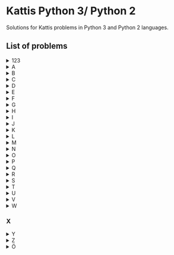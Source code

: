 # Kattis Python 3/ Python 2 
Solutions for Kattis problems in Python 3 and Python 2 languages.

## List of problems
<details>
    <summary>123</summary>

####  [**99 Problems**](https://open.kattis.com/problems/99problemsh)
* [Solution in PY3](https://github.com/Hasan-Kalzi/Kattis-Python3/blob/main/src/Py3/99_Problems.py)
* [Solution in PY2](https://github.com/Hasan-Kalzi/Kattis-Python3/blob/main/src/Py2/99_Problems.py)

</details>

<details>
    <summary>A</summary>

####  [**Aaah!**](https://open.kattis.com/problems/aaah)
* [Solution in PY3](https://github.com/Hasan-Kalzi/Kattis-Python3/blob/main/src/Py3/Aaah.py)
* [Solution in PY2](https://github.com/Hasan-Kalzi/Kattis-Python3/blob/main/src/Py2/Aaah.py)
#### [**ACM Contest Scoring**](https://open.kattis.com/problems/acm)
* [Solution in PY3](https://github.com/Hasan-Kalzi/Kattis-Python3/blob/main/src/Py3/ACM_Contest_Scoring.py)
* [Solution in PY2](https://github.com/Hasan-Kalzi/Kattis-Python3/blob/main/src/Py2/ACM_Contest_Scoring.py)
#### [**Add Two Numbers**](https://open.kattis.com/problems/addtwonumbers) 
* [Solution in PY3](https://github.com/Hasan-Kalzi/Kattis-Python3/blob/main/src/Py3/Add_Two_Numbers.py) 
* [Solution in PY2](https://github.com/Hasan-Kalzi/Kattis-Python3/blob/main/src/Py2/Add_Two_Numbers.py)
#### [**Alphabet Spam**](https://open.kattis.com/problems/alphabetspam)
* [Solution in PY3](https://github.com/Hasan-Kalzi/Kattis-Python3/blob/main/src/Py3/Alphabet_Spam.py)
* [Solution in PY2](https://github.com/Hasan-Kalzi/Kattis-Python3/blob/main/src/Py2/Alphabet_Spam.py)
#### [**A New Alphabet**](https://open.kattis.com/problems/anewalphabet)
* [Solution in PY3](https://github.com/Hasan-Kalzi/Kattis-Python3/blob/main/src/Py3/A_New_Alphabet.py)
* [Solution in PY2](https://github.com/Hasan-Kalzi/Kattis-Python3/blob/main/src/Py2/A_New_Alphabet.py)
#### [**Apaxiaaaaaaaaaaaans!**](https://open.kattis.com/problems/apaxiaaans)
* [Solution in PY3](https://github.com/Hasan-Kalzi/Kattis-Python3/blob/main/src/Py3/Apaxiaaaaaaaaaaaans.py)
* [Solution in PY2](https://github.com/Hasan-Kalzi/Kattis-Python3/blob/main/src/Py2/Apaxiaaaaaaaaaaaans.py)
#### [**A Rational Sequence 2**](https://open.kattis.com/problems/rationalsequence2)
* [Solution in PY3](https://github.com/Hasan-Kalzi/Kattis-Python3/blob/main/src/Py3/A_Rational_Sequence_2.py)
* [Solution in PY2](https://github.com/Hasan-Kalzi/Kattis-Python3/blob/main/src/Py2/A_Rational_Sequence_2.py)
#### [**A Real Challenge**](https://open.kattis.com/problems/areal)
* [Solution in PY3](https://github.com/Hasan-Kalzi/Kattis-Python3/blob/main/src/Py3/A_Real_Challenge.py)
* [Solution in PY2](https://github.com/Hasan-Kalzi/Kattis-Python3/blob/main/src/Py2/A_Real_Challenge.py)
#### [**Arm Coordination**](https://open.kattis.com/problems/armcoordination)
* [Solution in PY3](https://github.com/Hasan-Kalzi/Kattis-Python3/blob/main/src/Py3/Arm_Coordination.py)
* [Solution in PY2](https://github.com/Hasan-Kalzi/Kattis-Python3/blob/main/src/Py2/Arm_Coordination.py)
#### [**Arrangement**](https://open.kattis.com/problems/upprodun)
* [Solution in PY3](https://github.com/Hasan-Kalzi/Kattis-Python3/blob/main/src/Py3/Arrangement.py)
* [Solution in PY2](https://github.com/Hasan-Kalzi/Kattis-Python3/blob/main/src/Py2/Arrangement.py)
#### [**ASCII Addition**](https://open.kattis.com/problems/asciiaddition)
* [Solution in PY3](https://github.com/Hasan-Kalzi/Kattis-Python3/blob/main/src/Py3/ASCII_Addition.py) 
* [Solution in PY2](https://github.com/Hasan-Kalzi/Kattis-Python3/blob/main/src/Py2/ASCII_Addition.py)
#### [**Astrological Sign**](https://open.kattis.com/problems/astrologicalsign)
* [Solution in PY3](https://github.com/Hasan-Kalzi/Kattis-Python3/blob/main/src/Py3/Astrological_Sign.py) 
* [Solution in PY2](https://github.com/Hasan-Kalzi/Kattis-Python3/blob/main/src/Py2/Astrological_Sign.py)
#### [**Autori**](https://open.kattis.com/problems/autori)
* [Solution in PY3](https://github.com/Hasan-Kalzi/Kattis-Python3/blob/main/src/Py3/Autori.py)
* [Solution in PY2](https://github.com/Hasan-Kalzi/Kattis-Python3/blob/main/src/Py2/Autori.py)
#### [**Average Character**](https://open.kattis.com/problems/averagecharacter)
* [Solution in PY3](https://github.com/Hasan-Kalzi/Kattis-Python3/blob/main/src/Py3/Average_Character.py)
* [Solution in PY2](https://github.com/Hasan-Kalzi/Kattis-Python3/blob/main/src/Py2/Average_Character.py)
#### [**Avion**](https://open.kattis.com/problems/avion)
* [Solution in PY3](https://github.com/Hasan-Kalzi/Kattis-Python3/blob/main/src/Py3/Avion.py)
* [Solution in PY2](https://github.com/Hasan-Kalzi/Kattis-Python3/blob/main/src/Py2/Avion.py)

</details>

<details>
    <summary>B</summary>

#### [**Batter Up**](https://open.kattis.com/problems/batterup)
* [Solution in PY3](https://github.com/Hasan-Kalzi/Kattis-Python3/blob/main/src/Py3/Batter_Up.py)
* [Solution in PY2](https://github.com/Hasan-Kalzi/Kattis-Python3/blob/main/src/Py2/Batter_Up.py)
#### [**Beavergnaw**](https://open.kattis.com/problems/beavergnaw)
* [Solution in PY3](https://github.com/Hasan-Kalzi/Kattis-Python3/blob/main/src/Py3/Beavergnaw.py)
* [Solution in PY2](https://github.com/Hasan-Kalzi/Kattis-Python3/blob/main/src/Py2/Beavergnaw.py)
#### [**Bela**](https://open.kattis.com/problems/bela)
* [Solution in PY3](https://github.com/Hasan-Kalzi/Kattis-Python3/blob/main/src/Py3/Bela.py)
* [Solution in PY2](https://github.com/Hasan-Kalzi/Kattis-Python3/blob/main/src/Py2/Bela.py)
#### [**Betting**](https://open.kattis.com/problems/betting)
* [Solution in PY3](https://github.com/Hasan-Kalzi/Kattis-Python3/blob/main/src/Py3/Betting.py)
* [Solution in PY2](https://github.com/Hasan-Kalzi/Kattis-Python3/blob/main/src/Py2/Betting.py)
#### [**Bijele**](https://open.kattis.com/problems/bijele)
* [Solution in PY3](https://github.com/Hasan-Kalzi/Kattis-Python3/blob/main/src/Py3/Bijele.py)
* [Solution in PY2](https://github.com/Hasan-Kalzi/Kattis-Python3/blob/main/src/Py2/Bijele.py)
#### [**Birthday Memorization**](https://open.kattis.com/problems/fodelsedagsmemorisering/en)
* [Solution in PY3](https://github.com/Hasan-Kalzi/Kattis-Python3/blob/main/src/Py3/Birthday_Memorization.py)
* [Solution in PY2](https://github.com/Hasan-Kalzi/Kattis-Python3/blob/main/src/Py2/Birthday_Memorization.py)
#### [**Bluetooth**](https://open.kattis.com/problems/bluetooth/en)
* [Solution in PY3](https://github.com/Hasan-Kalzi/Kattis-Python3/blob/main/src/Py3/Bluetooth.py)
* [Solution in PY2](https://github.com/Hasan-Kalzi/Kattis-Python3/blob/main/src/Py2/Bluetooth.py)
#### [**Boat Parts**](https://open.kattis.com/problems/boatparts)
* [Solution in PY3](https://github.com/Hasan-Kalzi/Kattis-Python3/blob/main/src/Py3/Boat_Parts.py)
* [Solution in PY2](https://github.com/Hasan-Kalzi/Kattis-Python3/blob/main/src/Py2/Boat_Parts.py)
#### [**Breaking Branches**](https://open.kattis.com/problems/breakingbranches)
* [Solution in PY3](https://github.com/Hasan-Kalzi/Kattis-Python3/blob/main/src/Py3/Breaking_Branches.py)
* [Solution in PY2](https://github.com/Hasan-Kalzi/Kattis-Python3/blob/main/src/Py2/Breaking_Branches.py)
#### [**Broken Calculator**](https://open.kattis.com/problems/brokencalculator)
* [Solution in PY3](https://github.com/Hasan-Kalzi/Kattis-Python3/blob/main/src/Py3/Broken_Calculator.py)
* [Solution in PY2](https://github.com/Hasan-Kalzi/Kattis-Python3/blob/main/src/Py2/Broken_Calculator.py)
#### [**Building Pyramids**](https://open.kattis.com/problems/pyramids)
* [Solution in PY3](https://github.com/Hasan-Kalzi/Kattis-Python3/blob/main/src/Py3/Building_Pyramids.py)
* [Solution in PY2](https://github.com/Hasan-Kalzi/Kattis-Python2/blob/main/src/Py2/Building_Pyramids.py)
#### [**Buka**](https://open.kattis.com/problems/buka)
* [Solution in PY3](https://github.com/Hasan-Kalzi/Kattis-Python3/blob/main/src/Py3/Buka.py)
* [Solution in PY2](https://github.com/Hasan-Kalzi/Kattis-Python3/blob/main/src/Py2/Buka.py)
#### [**Bus**](https://open.kattis.com/problems/bus)
* [Solution in PY3](https://github.com/Hasan-Kalzi/Kattis-Python3/blob/main/src/Py3/Bus.py)
* [Solution in PY2](https://github.com/Hasan-Kalzi/Kattis-Python3/blob/main/src/Py2/Bus.py)

</details>

<details>
    <summary>C</summary>

#### [**Calculating Dart Scores**](https://open.kattis.com/problems/calculatingdartscores)
* [Solution in PY3](https://github.com/Hasan-Kalzi/Kattis-Python3/blob/main/src/Py3/Calculating_Dart_Scores.py)
* [Solution in PY2](https://github.com/Hasan-Kalzi/Kattis-Python3/blob/main/src/Py2/Calculating_Dart_Scores.py)
#### [**Cetvrta**](https://open.kattis.com/problems/cetvrta)
* [Solution in PY3](https://github.com/Hasan-Kalzi/Kattis-Python3/blob/main/src/Py3/Cetvrta.py)
* [Solution in PY2](https://github.com/Hasan-Kalzi/Kattis-Python3/blob/main/src/Py2/Cetvrta.py)
#### [**Chanukah Challenge**](https://open.kattis.com/problems/chanukah)
* [Solution in PY3](https://github.com/Hasan-Kalzi/Kattis-Python3/blob/main/src/Py3/Chanukah_Challenge.py)
* [Solution in PY2](https://github.com/Hasan-Kalzi/Kattis-Python3/blob/main/src/Py2/Chanukah_Challenge.py)
#### [**Cinema Crowds 2**](https://open.kattis.com/problems/cinema2)
* [Solution in PY3](https://github.com/Hasan-Kalzi/Kattis-Python3/blob/main/src/Py3/Cinema_Crowds_2.py)
* [Solution in PY2](https://github.com/Hasan-Kalzi/Kattis-Python3/blob/main/src/Py2/Cinema_Crowds_2.py)
#### [**Closing the Loop**](https://open.kattis.com/problems/closingtheloop)
* [Solution in PY3](https://github.com/Hasan-Kalzi/Kattis-Python3/blob/main/src/Py3/Closing_the_Loop.py)
* [Solution in PY2](https://github.com/Hasan-Kalzi/Kattis-Python3/blob/main/src/Py2/Closing_the_Loop.py)
#### [**Code to Save Lives**](https://open.kattis.com/problems/codetosavelives)
* [Solution in PY3](https://github.com/Hasan-Kalzi/Kattis-Python3/blob/main/src/Py3/Code_to_Save_Lives.py)
* [Solution in PY2](https://github.com/Hasan-Kalzi/Kattis-Python3/blob/main/src/Py2/Code_to_Save_Lives.py)
#### [**Coffee Cup Combo**](https://open.kattis.com/problems/coffeecupcombo)
* [Solution in PY3](https://github.com/Hasan-Kalzi/Kattis-Python3/blob/main/src/Py3/Coffee_Cup_Combo.py)
* [Solution in PY2](https://github.com/Hasan-Kalzi/Kattis-Python3/blob/main/src/Py2/Coffee_Cup_Combo.py)
#### [**Cold-puter Science**](https://open.kattis.com/problems/cold)
* [Solution in PY3](https://github.com/Hasan-Kalzi/Kattis-Python3/blob/main/src/Py3/Cold_puter_Science.py)
* [Solution in PY2](https://github.com/Hasan-Kalzi/Kattis-Python3/blob/main/src/Py2/Cold_puter_Science.py)
#### [**Coloring Socks**](https://open.kattis.com/problems/color)
* [Solution in PY3](https://github.com/Hasan-Kalzi/Kattis-Python3/blob/main/src/Py3/Coloring_Socks.py)
* [Solution in PY2](https://github.com/Hasan-Kalzi/Kattis-Python3/blob/main/src/Py2/Coloring_Socks.py)
#### [**Contest Struggles**](https://open.kattis.com/problems/conteststruggles)
* [Solution in PY3](https://github.com/Hasan-Kalzi/Kattis-Python3/blob/main/src/Py3/Contest_Struggles.py)
* [Solution in PY2](https://github.com/Hasan-Kalzi/Kattis-Python3/blob/main/src/Py2/Contest_Struggles.py)
#### [**Cooking Water**](https://open.kattis.com/problems/cookingwater)
* [Solution in PY3](https://github.com/Hasan-Kalzi/Kattis-Python3/blob/main/src/Py3/Cooking_Water.py)
* [Solution in PY2](https://github.com/Hasan-Kalzi/Kattis-Python3/blob/main/src/Py2/Cooking_Water.py)
#### [**Counting Clauses**](https://open.kattis.com/problems/countingclauses)
* [Solution in PY3](https://github.com/Hasan-Kalzi/Kattis-Python3/blob/main/src/Py3/Counting_Clauses.py)
* [Solution in PY2](https://github.com/Hasan-Kalzi/Kattis-Python3/blob/main/src/Py2/Counting_Clauses.py)
#### [**Count the Vowels**](https://open.kattis.com/problems/countthevowels)
* [Solution in PY3](https://github.com/Hasan-Kalzi/Kattis-Python3/blob/main/src/Py3/Count_the_Vowels.py)
* [Solution in PY2](https://github.com/Hasan-Kalzi/Kattis-Python3/blob/main/src/Py2/Count_the_Vowels.py)
#### [**Course Scheduling**](https://open.kattis.com/problems/coursescheduling)
* [Solution in PY3](https://github.com/Hasan-Kalzi/Kattis-Python3/blob/main/src/Py3/Course_Scheduling.py)
* [Solution in PY2](https://github.com/Hasan-Kalzi/Kattis-Python3/blob/main/src/Py2/Course_Scheduling.py)
#### [**CPR Number**](https://open.kattis.com/problems/cprnummer)
* [Solution in PY3](https://github.com/Hasan-Kalzi/Kattis-Python3/blob/main/src/Py3/CPR_Number.py)
* [Solution in PY2](https://github.com/Hasan-Kalzi/Kattis-Python3/blob/main/src/Py2/CPR_Number.py)
#### [**Cryptographer's Conundrum**](https://open.kattis.com/problems/conundrum)
* [Solution in PY3](https://github.com/Hasan-Kalzi/Kattis-Python3/blob/main/src/Py3/Cryptographers_Conundrum.py)
* [Solution in PY2](https://github.com/Hasan-Kalzi/Kattis-Python3/blob/main/src/Py2/Cryptographers_Conundrum.py)
#### [**Cudoviste**](https://open.kattis.com/problems/cudoviste)
* [Solution in PY3](https://github.com/Hasan-Kalzi/Kattis-Python3/blob/main/src/Py3/Cudoviste.py)
* [Solution in PY2](https://github.com/Hasan-Kalzi/Kattis-Python3/blob/main/src/Py2/Cudoviste.py)
#### [**Cut in Line**](https://open.kattis.com/problems/cutinline)
* [Solution in PY3](https://github.com/Hasan-Kalzi/Kattis-Python3/blob/main/src/Py3/Cut_in_Line.py)
* [Solution in PY2](https://github.com/Hasan-Kalzi/Kattis-Python3/blob/main/src/Py2/Cut_in_Line.py)

</details>

<details>
    <summary>D</summary>

#### [**Damaged Equation**](https://open.kattis.com/problems/damagedequation)
* [Solution in PY3](https://github.com/Hasan-Kalzi/Kattis-Python3/blob/main/src/Py3/Damaged_Equation.py)
* [Solution in PY2](https://github.com/Hasan-Kalzi/Kattis-Python3/blob/main/src/Py2/Damaged_Equation.py)
#### [**Datum**](https://open.kattis.com/problems/datum)
* [Solution in PY3](https://github.com/Hasan-Kalzi/Kattis-Python3/blob/main/src/Py3/Datum.py)
* [Solution in PY2](https://github.com/Hasan-Kalzi/Kattis-Python3/blob/main/src/Py2/Datum.py)
#### [**Detailed Differences**](https://open.kattis.com/problems/detaileddifferences)
* [Solution in PY3](https://github.com/Hasan-Kalzi/Kattis-Python3/blob/main/src/Py3/Detailed_Differences.py)
* [Solution in PY2](https://github.com/Hasan-Kalzi/Kattis-Python3/blob/main/src/Py2/Detailed_Differences.py)
#### [**Dice Cup**](https://open.kattis.com/problems/dicecup)
* [Solution in PY3](https://github.com/Hasan-Kalzi/Kattis-Python3/blob/main/src/Py3/Dice_Cup.py)
* [Solution in PY2](https://github.com/Hasan-Kalzi/Kattis-Python3/blob/main/src/Py2/Dice_Cup.py)
#### [**Dice Game**](https://open.kattis.com/problems/dicegame)
* [Solution in PY3](https://github.com/Hasan-Kalzi/Kattis-Python3/blob/main/src/Py3/Dice_Game.py)
* [Solution in PY2](https://github.com/Hasan-Kalzi/Kattis-Python3/blob/main/src/Py2/Dice_Game.py)
#### [**Different Distances**](https://open.kattis.com/problems/differentdistances)
* [Solution in PY3](https://github.com/Hasan-Kalzi/Kattis-Python3/blob/main/src/Py3/Different_Distances.py)
* [Solution in PY2](https://github.com/Hasan-Kalzi/Kattis-Python3/blob/main/src/Py2/Different_Distances.py)
#### [**Digit Product**](https://open.kattis.com/problems/sifferprodukt/en)
* [Solution in PY3](https://github.com/Hasan-Kalzi/Kattis-Python3/blob/main/src/Py3/Digit_Product.py)
* [Solution in PY2](https://github.com/Hasan-Kalzi/Kattis-Python3/blob/main/src/Py2/Digit_Product.py)
#### [**Digit Swap**](https://open.kattis.com/problems/digitswap)
* [Solution in PY3](https://github.com/Hasan-Kalzi/Kattis-Python3/blob/main/src/Py3/Digit_Swap.py)
* [Solution in PY2](https://github.com/Hasan-Kalzi/Kattis-Python3/blob/main/src/Py2/Digit_Swap.py)
#### [**Divvying Up**](https://open.kattis.com/problems/divvyingup)
* [Solution in PY3](https://github.com/Hasan-Kalzi/Kattis-Python3/blob/main/src/Py3/Divvying_Up.py)
* [Solution in PY2](https://github.com/Hasan-Kalzi/Kattis-Python3/blob/main/src/Py2/Divvying_Up.py)
#### [**Double Password**](https://open.kattis.com/problems/doublepassword)
* [Solution in PY3](https://github.com/Hasan-Kalzi/Kattis-Python3/blob/main/src/Py3/Double_Password.py)
* [Solution in PY2](https://github.com/Hasan-Kalzi/Kattis-Python3/blob/main/src/Py2/Double_Password.py)
#### [**DRM Messages**](https://open.kattis.com/problems/drmmessages)
* [Solution in PY3](https://github.com/Hasan-Kalzi/Kattis-Python3/blob/main/src/Py3/DRM_Messages.py)
* [Solution in PY2](https://github.com/Hasan-Kalzi/Kattis-Python3/blob/main/src/Py2/DRM_Messages.py)
#### [**Drunk Vigenère**](https://open.kattis.com/problems/drunkvigenere)
* [Solution in PY3](https://github.com/Hasan-Kalzi/Kattis-Python3/blob/main/src/Py3/Drunk_Vigenere.py)
* [Solution in PY2](https://github.com/Hasan-Kalzi/Kattis-Python3/blob/main/src/Py2/Drunk_Vigenere.py)

</details>

<details>
    <summary>E</summary>

#### [**Echo Echo Echo**](https://open.kattis.com/problems/echoechoecho)
* [Solution in PY3](https://github.com/Hasan-Kalzi/Kattis-Python3/blob/main/src/Py3/Echo_Echo_Echo.py)
* [Solution in PY2](https://github.com/Hasan-Kalzi/Kattis-Python3/blob/main/src/Py2/Echo_Echo_Echo.py)
#### [**Electrical Outlets**](https://open.kattis.com/problems/electricaloutlets)
* [Solution in PY3](https://github.com/Hasan-Kalzi/Kattis-Python3/blob/main/src/Py3/Electrical_Outlets.py)
* [Solution in PY2](https://github.com/Hasan-Kalzi/Kattis-Python3/blob/main/src/Py2/Electrical_Outlets.py)
#### [**Eligibility**](https://open.kattis.com/problems/eligibility)
* [Solution in PY3](https://github.com/Hasan-Kalzi/Kattis-Python3/blob/main/src/Py3/Eligibility.py)
* [Solution in PY2](https://github.com/Hasan-Kalzi/Kattis-Python3/blob/main/src/Py2/Eligibility.py)
#### [**Emag Eht Htiw Em Pleh**](https://open.kattis.com/problems/empleh)
* [Solution in PY3](https://github.com/Hasan-Kalzi/Kattis-Python3/blob/main/src/Py3/Emag_Eht_Htiw_Em_Pleh.py)
* [Solution in PY2](https://github.com/Hasan-Kalzi/Kattis-Python3/blob/main/src/Py2/Emag_Eht_Htiw_Em_Pleh.py)
#### [**Encoded Message**](https://open.kattis.com/problems/encodedmessage)
* [Solution in PY3](https://github.com/Hasan-Kalzi/Kattis-Python3/blob/main/src/Py3/Encoded_Message.py)
* [Solution in PY2](https://github.com/Hasan-Kalzi/Kattis-Python3/blob/main/src/Py2/Encoded_Message.py)
#### [**Espresso!**](https://open.kattis.com/problems/espresso)
* [Solution in PY3](https://github.com/Hasan-Kalzi/Kattis-Python3/blob/main/src/Py3/Espresso.py)
* [Solution in PY2](https://github.com/Hasan-Kalzi/Kattis-Python3/blob/main/src/Py2/Espresso.py)
#### [**Estimating the Area of a Circle**](https://open.kattis.com/problems/estimatingtheareaofacircle)
* [Solution in PY3](https://github.com/Hasan-Kalzi/Kattis-Python3/blob/main/src/Py3/Estimating_the_Area_of_a_Circle.py)
* [Solution in PY2](https://github.com/Hasan-Kalzi/Kattis-Python3/blob/main/src/Py2/Estimating.py)
#### [**Exoplanet Lighthouse**](https://open.kattis.com/problems/exoplanetlighthouse)
* [Solution in PY3](https://github.com/Hasan-Kalzi/Kattis-Python3/blob/main/src/Py3/Exoplanet_Lighthouse.py)
* [Solution in PY2](https://github.com/Hasan-Kalzi/Kattis-Python3/blob/main/src/Py2/Exoplanet_Lighthouse.py)
#### [**Expected Earnings**](https://open.kattis.com/problems/expectedearnings)
* [Solution in PY3](https://github.com/Hasan-Kalzi/Kattis-Python3/blob/main/src/Py3/Expected_Earnings.py)
* [Solution in PY2](https://github.com/Hasan-Kalzi/Kattis-Python3/blob/main/src/Py2/Expected_Earnings.py)
#### [**Eye of Sauron**](https://open.kattis.com/problems/eyeofsauron)
* [Solution in PY3](https://github.com/Hasan-Kalzi/Kattis-Python3/blob/main/src/Py3/Eye_of_Sauron.py)
* [Solution in PY2](https://github.com/Hasan-Kalzi/Kattis-Python3/blob/main/src/Py2/Eye_of_Sauron.py)

</details>

<details>
    <summary>F</summary>

#### [**Faktor**](https://open.kattis.com/problems/faktor)
* [Solution in PY3](https://github.com/Hasan-Kalzi/Kattis-Python3/blob/main/src/Py3/Faktor.py)
* [Solution in PY2](https://github.com/Hasan-Kalzi/Kattis-Python3/blob/main/src/Py2/Faktor.py)
#### [**Falling Apart**](https://open.kattis.com/problems/fallingapart)
* [Solution in PY3](https://github.com/Hasan-Kalzi/Kattis-Python3/blob/main/src/Py3/Falling_Apart.py)
* [Solution in PY2](https://github.com/Hasan-Kalzi/Kattis-Python3/blob/main/src/Py2/Falling_Apart.py)
#### [**Field Trip**](https://open.kattis.com/problems/fieldtrip)
* [Solution in PY3](https://github.com/Hasan-Kalzi/Kattis-Python3/blob/main/src/Py3/Field_Trip.py)
* [Solution in PY2](https://github.com/Hasan-Kalzi/Kattis-Python3/blob/main/src/Py2/Field_Trip.py)
#### [**Fifty Shades of Pink**](https://open.kattis.com/problems/fiftyshades)
* [Solution in PY3](https://github.com/Hasan-Kalzi/Kattis-Python3/blob/main/src/Py3/Fifty_Shades_of_Pink.py)
* [Solution in PY2](https://github.com/Hasan-Kalzi/Kattis-Python3/blob/main/src/Py2/Fifty_Shades_of_Pink.py)
#### [**Filip**](https://open.kattis.com/problems/filip)
* [Solution in PY3](https://github.com/Hasan-Kalzi/Kattis-Python3/blob/main/src/Py3/Filip.py)
* [Solution in PY2](https://github.com/Hasan-Kalzi/Kattis-Python3/blob/main/src/Py2/Filip.py)
#### [**Final Exam**](https://open.kattis.com/problems/finalexam2)
* [Solution in PY3](https://github.com/Hasan-Kalzi/Kattis-Python3/blob/main/src/Py3/Final_Exam.py)
* [Solution in PY2](https://github.com/Hasan-Kalzi/Kattis-Python3/blob/main/src/Py2/Final_Exam.py)
#### [**Finding An A**](https://open.kattis.com/problems/findingana)
* [Solution in PY3](https://github.com/Hasan-Kalzi/Kattis-Python3/blob/main/src/Py3/Finding_An_A.py)
* [Solution in PY2](https://github.com/Hasan-Kalzi/Kattis-Python3/blob/main/src/Py2/Finding_An_A.py)
#### [**FizzBuzz**](https://open.kattis.com/problems/fizzbuzz)
* [Solution in PY3](https://github.com/Hasan-Kalzi/Kattis-Python3/blob/main/src/Py3/FizzBuzz.py)
* [Solution in PY2](https://github.com/Hasan-Kalzi/Kattis-Python3/blob/main/src/Py2/FizzBuzz.py)
#### [**Flying Safely**](https://open.kattis.com/problems/flyingsafely)
* [Solution in PY3](https://github.com/Hasan-Kalzi/Kattis-Python3/blob/main/src/Py3/Flying_Safely.py)
* [Solution in PY2](https://github.com/Hasan-Kalzi/Kattis-Python3/blob/main/src/Py2/Flying_Safely.py)
#### [**Forced Choice**](https://open.kattis.com/problems/forcedchoice)
* [Solution in PY3](https://github.com/Hasan-Kalzi/Kattis-Python3/blob/main/src/Py3/Forced_Choice.py)
* [Solution in PY2](https://github.com/Hasan-Kalzi/Kattis-Python3/blob/main/src/Py2/Forced_Choice.py)
#### [**Free Food**](https://open.kattis.com/problems/freefood)
* [Solution in PY3](https://github.com/Hasan-Kalzi/Kattis-Python3/blob/main/src/Py3/Free_Food.py)
* [Solution in PY2](https://github.com/Hasan-Kalzi/Kattis-Python3/blob/main/src/Py2/Free_Food.py)
#### [**FYI**](https://open.kattis.com/problems/fyi)
* [Solution in PY3](https://github.com/Hasan-Kalzi/Kattis-Python3/blob/main/src/Py3/FYI.py)
* [Solution in PY2](https://github.com/Hasan-Kalzi/Kattis-Python3/blob/main/src/Py2/FYI.py)

</details>

<details>
    <summary>G</summary>

#### [**GCVWR**](https://open.kattis.com/problems/gcvwr)
* [Solution in PY3](https://github.com/Hasan-Kalzi/Kattis-Python3/blob/main/src/Py3/GCVWR.py)
* [Solution in PY2](https://github.com/Hasan-Kalzi/Kattis-Python3/blob/main/src/Py2/GCVWR.py)
#### [**Gene Block**](https://open.kattis.com/problems/geneblock)
* [Solution in PY3](https://github.com/Hasan-Kalzi/Kattis-Python3/blob/main/src/Py3/Gene_Block.py)
* [Solution in PY2](https://github.com/Hasan-Kalzi/Kattis-Python3/blob/main/src/Py2/Gene_Block.py)
#### [**Gerrymandering**](https://open.kattis.com/problems/gerrymandering)
* [Solution in PY3](https://github.com/Hasan-Kalzi/Kattis-Python3/blob/main/src/Py3/Gerrymandering.py)
* [Solution in PY2](https://github.com/Hasan-Kalzi/Kattis-Python3/blob/main/src/Py2/Gerrymandering.py)
#### [**Goat Rope**](https://open.kattis.com/problems/goatrope)
* [Solution in PY3](https://github.com/Hasan-Kalzi/Kattis-Python3/blob/main/src/Py3/Goat_Rope.py)
* [Solution in PY2](https://github.com/Hasan-Kalzi/Kattis-Python3/blob/main/src/Py2/Goat_Rope.py)
#### [**Grading**](https://open.kattis.com/problems/grading)
* [Solution in PY3](https://github.com/Hasan-Kalzi/Kattis-Python3/blob/main/src/Py3/Grading.py)
* [Solution in PY2](https://github.com/Hasan-Kalzi/Kattis-Python3/blob/main/src/Py2/Grading.py)
#### [**Graduation**](https://open.kattis.com/problems/skolavslutningen/en)
* [Solution in PY3](https://github.com/Hasan-Kalzi/Kattis-Python3/blob/main/src/Py3/Graduation.py)
* [Solution in PY2](https://github.com/Hasan-Kalzi/Kattis-Python3/blob/main/src/Py2/Graduation.py)
#### [**Grass Seed Inc.**](https://open.kattis.com/problems/grassseed)
* [Solution in PY3](https://github.com/Hasan-Kalzi/Kattis-Python3/blob/main/src/Py3/Grass_Seed_Inc.py)
* [Solution in PY2](https://github.com/Hasan-Kalzi/Kattis-Python3/blob/main/src/Py2/Grass_Seed_Inc.py)
#### [**Greedy Polygons**](https://open.kattis.com/problems/greedypolygons)
* [Solution in PY3](https://github.com/Hasan-Kalzi/Kattis-Python3/blob/main/src/Py3/Greedy_Polygons.py)
* [Solution in PY2](https://github.com/Hasan-Kalzi/Kattis-Python3/blob/main/src/Py2/Greedy_Polygons.py)
#### [**Greetings!**](https://open.kattis.com/problems/greetings2)
* [Solution in PY3](https://github.com/Hasan-Kalzi/Kattis-Python3/blob/main/src/Py3/Greetings.py)
* [Solution in PY2](https://github.com/Hasan-Kalzi/Kattis-Python3/blob/main/src/Py2/Greetings.py)

</details>

<details>
    <summary>H</summary>

#### [**Hailstone Sequences!**](https://open.kattis.com/problems/hailstone2)
* [Solution in PY3](https://github.com/Hasan-Kalzi/Kattis-Python3/blob/main/src/Py3/Hailstone_Sequences.py)
* [Solution in PY2](https://github.com/Hasan-Kalzi/Kattis-Python3/blob/main/src/Py2/Hailstone_Sequences.py)
#### [**Hanging Out on the Terrace**](https://open.kattis.com/problems/hangingout)
* [Solution in PY3](https://github.com/Hasan-Kalzi/Kattis-Python3/blob/main/src/Py3/Hanging_Out_on_the_Terrace.py)
* [Solution in PY2](https://github.com/Hasan-Kalzi/Kattis-Python3/blob/main/src/Py2/Hanging_Out_on_the_Terrace.py)
#### [**Hangman**](https://open.kattis.com/problems/hangman)
* [Solution in PY3](https://github.com/Hasan-Kalzi/Kattis-Python3/blob/main/src/Py3/Hangman.py)
* [Solution in PY2](https://github.com/Hasan-Kalzi/Kattis-Python3/blob/main/src/Py2/Hangman.py)
#### [**Harshad Numbers**](https://open.kattis.com/problems/harshadnumbers)
* [Solution in PY3](https://github.com/Hasan-Kalzi/Kattis-Python3/blob/main/src/Py3/Harshad_Numbers.py)
* [Solution in PY2](https://github.com/Hasan-Kalzi/Kattis-Python3/blob/main/src/Py2/Harshad_Numbers.py)
#### [**Heart Rate**](https://open.kattis.com/problems/heartrate)
* [Solution in PY3](https://github.com/Hasan-Kalzi/Kattis-Python3/blob/main/src/Py3/Heart_Rate.py)
* [Solution in PY2](https://github.com/Hasan-Kalzi/Kattis-Python3/blob/main/src/Py2/Heart_Rate.py)
#### [**Heir's Dilemma**](https://open.kattis.com/problems/heirsdilemma)
* [Solution in PY3](https://github.com/Hasan-Kalzi/Kattis-Python3/blob/main/src/Py3/Heirs_Dilemma.py)
* [Solution in PY2](https://github.com/Hasan-Kalzi/Kattis-Python3/blob/main/src/Py2/Heirs_Dilemma.py)
#### [**Hello World!**](https://open.kattis.com/problems/hello)
* [Solution in PY3](https://github.com/Hasan-Kalzi/Kattis-Python3/blob/main/src/Py3/HelloWorld.py)
* [Solution in PY2](https://github.com/Hasan-Kalzi/Kattis-Python3/blob/main/src/Py2/HelloWorld.py)
#### [**Help a PhD candidate out!**](https://open.kattis.com/problems/helpaphd)
* [Solution in PY3](https://github.com/Hasan-Kalzi/Kattis-Python3/blob/main/src/Py3/Help_a_PhD_candidate_out.py)
* [Solution in PY2](https://github.com/Hasan-Kalzi/Kattis-Python3/blob/main/src/Py2/Help_a_PhD_candidate_out.py)
#### [**Herman**](https://open.kattis.com/problems/herman)
* [Solution in PY3](https://github.com/Hasan-Kalzi/Kattis-Python3/blob/main/src/Py3/Herman.py)
* [Solution in PY2](https://github.com/Hasan-Kalzi/Kattis-Python3/blob/main/src/Py2/Herman.py)
#### [**Hissing Microphone**](https://open.kattis.com/problems/hissingmicrophone)
* [Solution in PY3](https://github.com/Hasan-Kalzi/Kattis-Python3/blob/main/src/Py3/Hissing_Microphone.py)
* [Solution in PY2](https://github.com/Hasan-Kalzi/Kattis-Python3/blob/main/src/Py2/Hissing_Microphone.py)
#### [**Hitting the Targets**](https://open.kattis.com/problems/hittingtargets)
* [Solution in PY3](https://github.com/Hasan-Kalzi/Kattis-Python3/blob/main/src/Py3/Hitting_the_Targets.py)
* [Solution in PY2](https://github.com/Hasan-Kalzi/Kattis-Python3/blob/main/src/Py2/Hitting_the_Targets.py)
#### [**Homework**](https://open.kattis.com/problems/heimavinna)
* [Solution in PY3](https://github.com/Hasan-Kalzi/Kattis-Python3/blob/main/src/Py3/Homework.py)
* [Solution in PY2](https://github.com/Hasan-Kalzi/Kattis-Python3/blob/main/src/Py2/Homework.py)
#### [**Honour Thy (Apaxian) Parent**](https://open.kattis.com/problems/apaxianparent)
* [Solution in PY3](https://github.com/Hasan-Kalzi/Kattis-Python3/blob/main/src/Py3/Honour_Thy_Parent.py)
* [Solution in PY2](https://github.com/Hasan-Kalzi/Kattis-Python3/blob/main/src/Py2/Honour_Thy_Parent.py)
#### [**Hot Springs**](https://open.kattis.com/problems/hotsprings)
* [Solution in PY3](https://github.com/Hasan-Kalzi/Kattis-Python3/blob/main/src/Py3/Hot_Springs.py)
* [Solution in PY2](https://github.com/Hasan-Kalzi/Kattis-Python3/blob/main/src/Py2/Hot_Springs.py)

</details>

<details>
    <summary>I</summary>

#### [**ICPC Awards**](https://open.kattis.com/problems/icpcawards)
* [Solution in PY3](https://github.com/Hasan-Kalzi/Kattis-Python3/blob/main/src/Py3/ICPC_Awards.py)
* [Solution in PY2](https://github.com/Hasan-Kalzi/Kattis-Python3/blob/main/src/Py2/ICPC_Awards.py)
#### [**Identifying Map Tiles**](https://open.kattis.com/problems/maptiles2)
* [Solution in PY3](https://github.com/Hasan-Kalzi/Kattis-Python3/blob/main/src/Py3/Identifying_Map_Tiles.py)
* [Solution in PY2](https://github.com/Hasan-Kalzi/Kattis-Python3/blob/main/src/Py2/Identifying_Map_Tiles.py)
#### [**Inquiry I**](https://open.kattis.com/problems/inquiryi)
* [Solution in PY3](https://github.com/Hasan-Kalzi/Kattis-Python3/blob/main/src/Py3/Inquiry_I.py)
* [Solution in PY2](https://github.com/Hasan-Kalzi/Kattis-Python3/blob/main/src/Py2/Inquiry_I.py)
#### [**IsItHalloween.com**](https://open.kattis.com/problems/isithalloween)
* [Solution in PY3](https://github.com/Hasan-Kalzi/Kattis-Python3/blob/main/src/Py3/IsItHalloween_com.py)
* [Solution in PY2](https://github.com/Hasan-Kalzi/Kattis-Python3/blob/main/src/Py2/IsItHalloween_com.py)
#### [**I've Been Everywhere, Man**](https://open.kattis.com/problems/everywhere)
* [Solution in PY3](https://github.com/Hasan-Kalzi/Kattis-Python3/blob/main/src/Py3/Been_Everywhere.py)
* [Solution in PY2](https://github.com/Hasan-Kalzi/Kattis-Python3/blob/main/src/Py2/Been_Everywhere.py)

</details>

<details>
    <summary>J</summary>

#### [**Jack-O'-Lantern Juxtaposition**](https://open.kattis.com/problems/jackolanternjuxtaposition)
* [Solution in PY3](https://github.com/Hasan-Kalzi/Kattis-Python3/blob/main/src/Py3/Jack_O_Lantern_Juxtaposition.py)
* [Solution in PY2](https://github.com/Hasan-Kalzi/Kattis-Python3/blob/main/src/Py2/Jack_O_Lantern_Juxtaposition.py)
#### [**Janitor Troubles**](https://open.kattis.com/problems/janitortroubles)
* [Solution in PY3](https://github.com/Hasan-Kalzi/Kattis-Python3/blob/main/src/Py3/Janitor_Troubles.py)
* [Solution in PY2](https://github.com/Hasan-Kalzi/Kattis-Python3/blob/main/src/Py2/Janitor_Troubles.py)
#### [**Jazz it Up!**](https://open.kattis.com/problems/jazzitup)
* [Solution in PY3](https://github.com/Hasan-Kalzi/Kattis-Python3/blob/main/src/Py3/Jazz_it_Up.py)
* [Solution in PY2](https://github.com/Hasan-Kalzi/Kattis-Python3/blob/main/src/Py2/Jazz_it_Up.py)
#### [**Jewelry Box**](https://open.kattis.com/problems/jewelrybox)
* [Solution in PY3](https://github.com/Hasan-Kalzi/Kattis-Python3/blob/main/src/Py3/Jewelry_Box.py)
* [Solution in PY2](https://github.com/Hasan-Kalzi/Kattis-Python3/blob/main/src/Py2/Jewelry_Box.py)
#### [**Job Expenses**](https://open.kattis.com/problems/jobexpenses)
* [Solution in PY3](https://github.com/Hasan-Kalzi/Kattis-Python3/blob/main/src/Py3/Job_Expenses.py)
* [Solution in PY2](https://github.com/Hasan-Kalzi/Kattis-Python3/blob/main/src/Py2/Job_Expenses.py)
#### [**Joint Jog Jam**](https://open.kattis.com/problems/jointjogjam)
* [Solution in PY3](https://github.com/Hasan-Kalzi/Kattis-Python3/blob/main/src/Py3/Joint_Jog_Jam.py)
* [Solution in PY2](https://github.com/Hasan-Kalzi/Kattis-Python3/blob/main/src/Py2/Joint_Jog_Jam.py)
#### [**Judging Moose**](https://open.kattis.com/problems/judgingmoose)
* [Solution in PY3](https://github.com/Hasan-Kalzi/Kattis-Python3/blob/main/src/Py3/Judging_Moose.py)
* [Solution in PY2](https://github.com/Hasan-Kalzi/Kattis-Python3/blob/main/src/Py2/Judging_Moose.py)
#### [**Jumbo Javelin**](https://open.kattis.com/problems/jumbojavelin)
* [Solution in PY3](https://github.com/Hasan-Kalzi/Kattis-Python3/blob/main/src/Py3/Jumbo_Javelin.py)
* [Solution in PY2](https://github.com/Hasan-Kalzi/Kattis-Python3/blob/main/src/Py2/Jumbo_Javelin.py)
#### [**Just a Minute**](https://open.kattis.com/problems/justaminute)
* [Solution in PY3](https://github.com/Hasan-Kalzi/Kattis-Python3/blob/main/src/Py3/Just_a_Minute.py)
* [Solution in PY2](https://github.com/Hasan-Kalzi/Kattis-Python3/blob/main/src/Py2/Jumbo_Javelin.py)

</details>

<details>
    <summary>K</summary>

#### [**Karte**](https://open.kattis.com/problems/karte)
* [Solution in PY3](https://github.com/Hasan-Kalzi/Kattis-Python3/blob/main/src/Py3/Karte.py)
* [Solution in PY2](https://github.com/Hasan-Kalzi/Kattis-Python3/blob/main/src/Py3/Karte.py)
#### [**Kemija**](https://open.kattis.com/problems/kemija08)
* [Solution in PY3](https://github.com/Hasan-Kalzi/Kattis-Python3/blob/main/src/Py3/Kemija.py)
* [Solution in PY2](https://github.com/Hasan-Kalzi/Kattis-Python3/blob/main/src/Py2/Kemija.py)
#### [**Kleptography**](https://open.kattis.com/problems/kleptography)
* [Solution in PY3](https://github.com/Hasan-Kalzi/Kattis-Python3/blob/main/src/Py3/Kleptography.py)
* [Solution in PY2](https://github.com/Hasan-Kalzi/Kattis-Python3/blob/main/src/Py2/Kleptography.py)
#### [**Knot Knowledge**](https://open.kattis.com/problems/knotknowledge)
* [Solution in PY3](https://github.com/Hasan-Kalzi/Kattis-Python3/blob/main/src/Py3/Knot_Knowledge.py)
* [Solution in PY2](https://github.com/Hasan-Kalzi/Kattis-Python3/blob/main/src/Py2/Knot_Knowledge.py)
#### [**Kornislav**](https://open.kattis.com/problems/kornislav)
* [Solution in PY3](https://github.com/Hasan-Kalzi/Kattis-Python3/blob/main/src/Py3/Kornislav.py)
* [Solution in PY2](https://github.com/Hasan-Kalzi/Kattis-Python3/blob/main/src/Py2/Kornislav.py)

</details>

<details>
    <summary>L</summary>

#### [**Ladder**](https://open.kattis.com/problems/ladder)
* [Solution in PY3](https://github.com/Hasan-Kalzi/Kattis-Python3/blob/main/src/Py3/Ladder.py)
* [Solution in PY2](https://github.com/Hasan-Kalzi/Kattis-Python3/blob/main/src/Py2/Ladder.py)
#### [**Laptop Sticker**](https://open.kattis.com/problems/laptopsticker)
* [Solution in PY3](https://github.com/Hasan-Kalzi/Kattis-Python3/blob/main/src/Py3/Laptop_Sticker.py)
* [Solution in PY2](https://github.com/Hasan-Kalzi/Kattis-Python3/blob/main/src/Py2/Laptop_Sticker.py)
#### [**Last Factorial Digit**](https://open.kattis.com/problems/lastfactorialdigit)
* [Solution in PY3](https://github.com/Hasan-Kalzi/Kattis-Python3/blob/main/src/Py3/Last_Factorial_Digit.py)
* [Solution in PY2](https://github.com/Hasan-Kalzi/Kattis-Python3/blob/main/src/Py2/Last_Factorial_Digit.py)
#### [**Last Minute**](https://open.kattis.com/problems/lastminute)
* [Solution in PY3](https://github.com/Hasan-Kalzi/Kattis-Python3/blob/main/src/Py3/Last_Minute.py)
* [Solution in PY2](https://github.com/Hasan-Kalzi/Kattis-Python3/blob/main/src/Py2/Last_Minute.py)
#### [**Left Beehind**](https://open.kattis.com/problems/leftbeehind)
* [Solution in PY3](https://github.com/Hasan-Kalzi/Kattis-Python3/blob/main/src/Py3/Left_Beehind.py)
* [Solution in PY2](https://github.com/Hasan-Kalzi/Kattis-Python3/blob/main/src/Py2/Left_Beehind.py)
#### [**License to Launch**](https://open.kattis.com/problems/licensetolaunch)
* [Solution in PY3](https://github.com/Hasan-Kalzi/Kattis-Python3/blob/main/src/Py3/License_to_Launch.py)
* [Solution in PY2](https://github.com/Hasan-Kalzi/Kattis-Python3/blob/main/src/Py2/License_to_Launch.py)
#### [**Line Them Up**](https://open.kattis.com/problems/lineup)
* [Solution in PY3](https://github.com/Hasan-Kalzi/Kattis-Python3/blob/main/src/Py3/Line_Them_Up.py)
* [Solution in PY2](https://github.com/Hasan-Kalzi/Kattis-Python3/blob/main/src/Py2/Line_Them_Up.py)
#### [**Loo Rolls**](https://open.kattis.com/problems/loorolls)
* [Solution in PY3](https://github.com/Hasan-Kalzi/Kattis-Python3/blob/main/src/Py3/Loo_Rolls.py)
* [Solution in PY2](https://github.com/Hasan-Kalzi/Kattis-Python3/blob/main/src/Py2/Loo_Rolls.py)
#### [**Lost Lineup**](https://open.kattis.com/problems/lostlineup)
* [Solution in PY3](https://github.com/Hasan-Kalzi/Kattis-Python3/blob/main/src/Py3/Lost_Lineup.py)
* [Solution in PY2](https://github.com/Hasan-Kalzi/Kattis-Python3/blob/main/src/Py2/Lost_Lineup.py)
#### [**Luhn's Checksum Algorithm**](https://open.kattis.com/problems/luhnchecksum)
* [Solution in PY3](https://github.com/Hasan-Kalzi/Kattis-Python3/blob/main/src/Py3/Luhn_Checksum.py)
* [Solution in PY2](https://github.com/Hasan-Kalzi/Kattis-Python3/blob/main/src/Py2/Luhn_Checksum.py)


</details>

<details>
    <summary>M</summary>

#### [**Magic Trick**](https://open.kattis.com/problems/magictrick)
* [Solution in PY3](https://github.com/Hasan-Kalzi/Kattis-Python3/blob/main/src/Py3/Magic_Trick.py)
* [Solution in PY2](https://github.com/Hasan-Kalzi/Kattis-Python3/blob/main/src/Py2/Magic_Trick.py)
#### [**Making A Meowth**](https://open.kattis.com/problems/makingameowth)
* [Solution in PY3](https://github.com/Hasan-Kalzi/Kattis-Python3/blob/main/src/Py3/Making_A_Meowth.py)
* [Solution in PY2](https://github.com/Hasan-Kalzi/Kattis-Python3/blob/main/src/Py2/Making_A_Meowth.py)
#### [**Mirror Images**](https://open.kattis.com/problems/mirror)
* [Solution in PY3](https://github.com/Hasan-Kalzi/Kattis-Python3/blob/main/src/Py3/Mirror_Images.py)
* [Solution in PY2](https://github.com/Hasan-Kalzi/Kattis-Python3/blob/main/src/Py2/Mirror_Images.py)
#### [**Missing Numbers**](https://open.kattis.com/problems/missingnumbers)
* [Solution in PY3](https://github.com/Hasan-Kalzi/Kattis-Python3/blob/main/src/Py3/Missing_Numbers.py)
* [Solution in PY2](https://github.com/Hasan-Kalzi/Kattis-Python3/blob/main/src/Py2/Missing_Numbers.py)
#### [**Mixed Fractions**](https://open.kattis.com/problems/mixedfractions)
* [Solution in PY3](https://github.com/Hasan-Kalzi/Kattis-Python3/blob/main/src/Py3/Mixed_Fractions.py)
* [Solution in PY2](https://github.com/Hasan-Kalzi/Kattis-Python3/blob/main/src/Py2/Mixed_Fractions.py)
#### [**Mjehuric**](https://open.kattis.com/problems/mjehuric)
* [Solution in PY3](https://github.com/Hasan-Kalzi/Kattis-Python3/blob/main/src/Py3/Mjehuric.py)
* [Solution in PY2](https://github.com/Hasan-Kalzi/Kattis-Python3/blob/main/src/Py2/Mjehuric.py)
#### [**Modulo**](https://open.kattis.com/problems/modulo)
* [Solution in PY3](https://github.com/Hasan-Kalzi/Kattis-Python3/blob/main/src/Py3/Modulo.py)
* [Solution in PY2](https://github.com/Hasan-Kalzi/Kattis-Python3/blob/main/src/Py2/Modulo.py)
#### [**Mult!**](https://open.kattis.com/problems/mult)
* [Solution in PY3](https://github.com/Hasan-Kalzi/Kattis-Python3/blob/main/src/Py3/Mult.py)
* [Solution in PY2](https://github.com/Hasan-Kalzi/Kattis-Python3/blob/main/src/Py2/Mult.py)
#### [**Musical Trees**](https://open.kattis.com/problems/musicaltrees)
* [Solution in PY3](https://github.com/Hasan-Kalzi/Kattis-Python3/blob/main/src/Py3/Musical_Trees.py)
* [Solution in PY2](https://github.com/Hasan-Kalzi/Kattis-Python3/blob/main/src/Py2/Musical_Trees.py)

</details>

<details>
    <summary>N</summary>

#### [**Nasty Hacks**](https://open.kattis.com/problems/nastyhacks)
* [Solution in PY3](https://github.com/Hasan-Kalzi/Kattis-Python3/blob/main/src/Py3/Nasty_Hacks.py)
* [Solution in PY2](https://github.com/Hasan-Kalzi/Kattis-Python3/blob/main/src/Py2/Nasty_Hacks.py)
#### [**No Duplicates**](https://open.kattis.com/problems/nodup)
* [Solution in PY3](https://github.com/Hasan-Kalzi/Kattis-Python3/blob/main/src/Py3/No_Duplicates.py)
* [Solution in PY2](https://github.com/Hasan-Kalzi/Kattis-Python3/blob/main/src/Py2/No_Duplicates.py)
#### [**NOP**](https://open.kattis.com/problems/nop)
* [Solution in PY3](https://github.com/Hasan-Kalzi/Kattis-Python3/blob/main/src/Py3/NOP.py)
* [Solution in PY2](https://github.com/Hasan-Kalzi/Kattis-Python3/blob/main/src/Py2/NOP.py)
#### [**N-sum**](https://open.kattis.com/problems/nsum)
* [Solution in PY3](https://github.com/Hasan-Kalzi/Kattis-Python3/blob/main/src/Py3/N-sum.py)
* [Solution in PY2](https://github.com/Hasan-Kalzi/Kattis-Python3/blob/main/src/Py2/N-sum.py)
#### [**Number Fun**](https://open.kattis.com/problems/numberfun)
* [Solution in PY3](https://github.com/Hasan-Kalzi/Kattis-Python3/blob/main/src/Py3/Number_Fun.py)
* [Solution in PY2](https://github.com/Hasan-Kalzi/Kattis-Python3/blob/main/src/Py2/Number_Fun.py)

</details>

<details>
    <summary>O</summary>

#### [**Odd Echo**](https://open.kattis.com/problems/oddecho)
* [Solution in PY3](https://github.com/Hasan-Kalzi/Kattis-Python3/blob/main/src/Py3/Odd_Echo.py)
* [Solution in PY2](https://github.com/Hasan-Kalzi/Kattis-Python3/blob/main/src/Py2/Odd_Echo.py)
#### [**Odd Gnome**](https://open.kattis.com/problems/oddgnome)
* [Solution in PY3](https://github.com/Hasan-Kalzi/Kattis-Python3/blob/main/src/Py3/Odd_Gnome.py)
* [Solution in PY2](https://github.com/Hasan-Kalzi/Kattis-Python3/blob/main/src/Py2/Odd_Gnome.py)
#### [**Oddities**](https://open.kattis.com/problems/oddities)
* [Solution in PY3](https://github.com/Hasan-Kalzi/Kattis-Python3/blob/main/src/Py3/Oddities.py)
* [Solution in PY2](https://github.com/Hasan-Kalzi/Kattis-Python3/blob/main/src/Py2/Oddities.py)
#### [**Odd Man Out**](https://open.kattis.com/problems/oddmanout)
* [Solution in PY3](https://github.com/Hasan-Kalzi/Kattis-Python3/blob/main/src/Py3/Odd_Man_Out.py)
* [Solution in PY2](https://github.com/Hasan-Kalzi/Kattis-Python3/blob/main/src/Py2/Odd_Man_Out.py)
#### [**Overdraft**](https://open.kattis.com/problems/overdraft)
* [Solution in PY3](https://github.com/Hasan-Kalzi/Kattis-Python3/blob/main/src/Py3/Overdraft.py)
* [Solution in PY2](https://github.com/Hasan-Kalzi/Kattis-Python3/blob/main/src/Py2/Overdraft.py)

</details>

<details>
    <summary>P</summary>

#### [**Pachyderm Peanut Packing**](https://open.kattis.com/problems/pachydermpeanutpacking)
* [Solution in PY3](https://github.com/Hasan-Kalzi/Kattis-Python3/blob/main/src/Py3/Pachyderm_Peanut_Packing.py)
* [Solution in PY2](https://github.com/Hasan-Kalzi/Kattis-Python3/blob/main/src/Py2/Pachyderm_Peanut_Packing.py)
#### [**Parking**](https://open.kattis.com/problems/parking2)
* [Solution in PY3](https://github.com/Hasan-Kalzi/Kattis-Python3/blob/main/src/Py3/Parking.py)
* [Solution in PY2](https://github.com/Hasan-Kalzi/Kattis-Python3/blob/main/src/Py2/Parking.py)
#### [**Patuljci**](https://open.kattis.com/problems/patuljci)
* [Solution in PY3](https://github.com/Hasan-Kalzi/Kattis-Python3/blob/main/src/Py3/Patuljci.py)
* [Solution in PY2](https://github.com/Hasan-Kalzi/Kattis-Python3/blob/main/src/Py2/Patuljci.py)
#### [**Paul Eigon**](https://open.kattis.com/problems/pauleigon)
* [Solution in PY3](https://github.com/Hasan-Kalzi/Kattis-Python3/blob/main/src/Py3/Paul_Eigon.py)
* [Solution in PY2](https://github.com/Hasan-Kalzi/Kattis-Python3/blob/main/src/Py2/Paul_Eigon.py)
#### [**Peragrams**](https://open.kattis.com/problems/peragrams)
* [Solution in PY3](https://github.com/Hasan-Kalzi/Kattis-Python3/blob/main/src/Py3/Peragrams.py)
* [Solution in PY2](https://github.com/Hasan-Kalzi/Kattis-Python3/blob/main/src/Py2/Peragrams.py)
#### [**Pet**](https://open.kattis.com/problems/pet)
* [Solution in PY3](https://github.com/Hasan-Kalzi/Kattis-Python3/blob/main/src/Py3/Pet.py)
* [Solution in PY2](https://github.com/Hasan-Kalzi/Kattis-Python3/blob/main/src/Py2/Pet.py)
#### [**Piece of Cake!**](https://open.kattis.com/problems/pieceofcake2)
* [Solution in PY3](https://github.com/Hasan-Kalzi/Kattis-Python3/blob/main/src/Py3/Piece_of_Cake.py)
* [Solution in PY2](https://github.com/Hasan-Kalzi/Kattis-Python3/blob/main/src/Py2/Piece_of_Cake.py)
#### [**Pizza Crust**](https://open.kattis.com/problems/pizza2)
* [Solution in PY3](https://github.com/Hasan-Kalzi/Kattis-Python3/blob/main/src/Py3/Pizza_Crust.py)
* [Solution in PY2](https://github.com/Hasan-Kalzi/Kattis-Python3/blob/main/src/Py2/Pizza_Crust.py)
#### [**Planina**](https://open.kattis.com/problems/planina)
* [Solution in PY3](https://github.com/Hasan-Kalzi/Kattis-Python3/blob/main/src/Py3/Planina.py)
* [Solution in PY2](https://github.com/Hasan-Kalzi/Kattis-Python3/blob/main/src/Py2/Planina.py)
#### [**Planting Trees**](https://open.kattis.com/problems/plantingtrees)
* [Solution in PY3](https://github.com/Hasan-Kalzi/Kattis-Python3/blob/main/src/Py3/Planting_Trees.py)
* [Solution in PY2](https://github.com/Hasan-Kalzi/Kattis-Python3/blob/main/src/Py2/Planting_Trees.py)
#### [**Pokechat**](https://open.kattis.com/problems/pokechat)
* [Solution in PY3](https://github.com/Hasan-Kalzi/Kattis-Python3/blob/main/src/Py3/Pokechat.py)
* [Solution in PY2](https://github.com/Hasan-Kalzi/Kattis-Python3/blob/main/src/Py2/Pokechat.py)
#### [**Poker Hand**](https://open.kattis.com/problems/pokerhand)
* [Solution in PY3](https://github.com/Hasan-Kalzi/Kattis-Python3/blob/main/src/Py3/Poker_Hand.py)
* [Solution in PY2](https://github.com/Hasan-Kalzi/Kattis-Python3/blob/main/src/Py2/Poker_Hand.py)
#### [**Popularity Contest**](https://open.kattis.com/problems/popularitycontest)
* [Solution in PY3](https://github.com/Hasan-Kalzi/Kattis-Python3/blob/main/src/Py3/Popularity_Contest.py)
* [Solution in PY2](https://github.com/Hasan-Kalzi/Kattis-Python3/blob/main/src/Py2/Popularity_Contest.py)
#### [**Pot**](https://open.kattis.com/problems/pot)
* [Solution in PY3](https://github.com/Hasan-Kalzi/Kattis-Python3/blob/main/src/Py3/Pot.py)
* [Solution in PY2](https://github.com/Hasan-Kalzi/Kattis-Python3/blob/main/src/Py2/Pot.py)
#### [**Powers of 2 (Easy)**](https://open.kattis.com/problems/powersof2easy)
* [Solution in PY3](https://github.com/Hasan-Kalzi/Kattis-Python3/blob/main/src/Py3/Powers_of_2_easy.py)
* [Solution in PY2](https://github.com/Hasan-Kalzi/Kattis-Python3/blob/main/src/Py2/Powers_of_2_easy.py)
#### [**Provinces and Gold**](https://open.kattis.com/problems/provincesandgold)
* [Solution in PY3](https://github.com/Hasan-Kalzi/Kattis-Python3/blob/main/src/Py3/Provinces_and_Gold.py)
* [Solution in PY2](https://github.com/Hasan-Kalzi/Kattis-Python3/blob/main/src/Py2/Provinces_and_Gold.py)
#### [**Prsteni**](https://open.kattis.com/problems/prsteni)
* [Solution in PY3](https://github.com/Hasan-Kalzi/Kattis-Python3/blob/main/src/Py3/Prsteni.py)
* [Solution in PY2](https://github.com/Hasan-Kalzi/Kattis-Python3/blob/main/src/Py2/Prsteni.py)
#### [**Ptice**](https://open.kattis.com/problems/ptice)
* [Solution in PY3](https://github.com/Hasan-Kalzi/Kattis-Python3/blob/main/src/Py3/Ptice.py)
* [Solution in PY2](https://github.com/Hasan-Kalzi/Kattis-Python3/blob/main/src/Py2/Ptice.py)


</details>

<details>
    <summary>Q</summary>

#### [**Quadrant Selection**](https://open.kattis.com/problems/quadrant)
* [Solution in PY3](https://github.com/Hasan-Kalzi/Kattis-Python3/blob/main/src/Py3/Quadrant_Selection.py)
* [Solution in PY2](https://github.com/Hasan-Kalzi/Kattis-Python3/blob/main/src/Py2/Quadrant_Selection.py)
#### [**Quality-Adjusted Life-Year**](https://open.kattis.com/problems/qaly)
* [Solution in PY3](https://github.com/Hasan-Kalzi/Kattis-Python3/blob/main/src/Py3/Quality-Adjusted_Life-Year.py)
* [Solution in PY2](https://github.com/Hasan-Kalzi/Kattis-Python3/blob/main/src/Py2/Quality-Adjusted_Life-Year.py)
#### [**Quick Brown Fox**](https://open.kattis.com/problems/quickbrownfox)
* [Solution in PY3](https://github.com/Hasan-Kalzi/Kattis-Python3/blob/main/src/Py3/Quick_Brown_Fox.py)
* [Solution in PY2](https://github.com/Hasan-Kalzi/Kattis-Python3/blob/main/src/Py2/Quick_Brown_Fox.py)
#### [**Quick Estimates**](https://open.kattis.com/problems/quickestimate)
* [Solution in PY3](https://github.com/Hasan-Kalzi/Kattis-Python3/blob/main/src/Py3/Quick_Estimates.py)
* [Solution in PY2](https://github.com/Hasan-Kalzi/Kattis-Python3/blob/main/src/Py2/Quick_Estimates.py)


</details>

<details>
    <summary>R</summary>

#### [**R2**](https://open.kattis.com/problems/r2)
* [Solution in PY3](https://github.com/Hasan-Kalzi/Kattis-Python3/blob/main/src/Py3/R2.py)
* [Solution in PY2](https://github.com/Hasan-Kalzi/Kattis-Python3/blob/main/src/Py2/R2.py)
#### [**Racing Around the Alphabet**](https://open.kattis.com/problems/racingalphabet)
* [Solution in PY3](https://github.com/Hasan-Kalzi/Kattis-Python3/blob/main/src/Py3/Racing_Around_the_Alphabet.py)
* [Solution in PY2](https://github.com/Hasan-Kalzi/Kattis-Python3/blob/main/src/Py2/Racing_Around_the_Alphabet.py)
#### [**Railroad**](https://open.kattis.com/problems/railroad2)
* [Solution in PY3](https://github.com/Hasan-Kalzi/Kattis-Python3/blob/main/src/Py3/Railroad.py)
* [Solution in PY2](https://github.com/Hasan-Kalzi/Kattis-Python3/blob/main/src/Py2/Railroad.py)
#### [**Rating Problems**](https://open.kattis.com/problems/ratingproblems)
* [Solution in PY3](https://github.com/Hasan-Kalzi/Kattis-Python3/blob/main/src/Py3/Rating_Problems.py)
* [Solution in PY2](https://github.com/Hasan-Kalzi/Kattis-Python3/blob/main/src/Py2/Rating_Problems.py)
#### [**Rectangle Area**](https://open.kattis.com/problems/rectanglearea)
* [Solution in PY3](https://github.com/Hasan-Kalzi/Kattis-Python3/blob/main/src/Py3/Rectangle_Area.py)
* [Solution in PY2](https://github.com/Hasan-Kalzi/Kattis-Python3/blob/main/src/Py2/Rectangle_Area.py)
#### [**Relocation**](https://open.kattis.com/problems/relocation)
* [Solution in PY3](https://github.com/Hasan-Kalzi/Kattis-Python3/blob/main/src/Py3/Relocation.py)
* [Solution in PY2](https://github.com/Hasan-Kalzi/Kattis-Python3/blob/main/src/Py2/Relocation.py)
#### [**Reverse**](https://open.kattis.com/problems/ofugsnuid)
* [Solution in PY3](https://github.com/Hasan-Kalzi/Kattis-Python3/blob/main/src/Py3/Reverse.py)
* [Solution in PY2](https://github.com/Hasan-Kalzi/Kattis-Python3/blob/main/src/Py2/Reverse.py)
#### [**Reversed Binary Numbers**](https://open.kattis.com/problems/reversebinary)
* [Solution in PY3](https://github.com/Hasan-Kalzi/Kattis-Python3/blob/main/src/Py3/Reversed_Binary_Numbers.py)
* [Solution in PY2](https://github.com/Hasan-Kalzi/Kattis-Python3/blob/main/src/Py2/Reversed_Binary_Numbers.py)
#### [**Right-of-Way**](https://open.kattis.com/problems/vajningsplikt/en)
* [Solution in PY3](https://github.com/Hasan-Kalzi/Kattis-Python3/blob/main/src/Py3/Right-of-Way.py)
* [Solution in PY2](https://github.com/Hasan-Kalzi/Kattis-Python3/blob/main/src/Py2/Right-of-Way.py)
#### [**Riječi**](https://open.kattis.com/problems/rijeci)
* [Solution in PY3](https://github.com/Hasan-Kalzi/Kattis-Python3/blob/main/src/Py3/Rijeci.py)
* [Solution in PY2](https://github.com/Hasan-Kalzi/Kattis-Python3/blob/main/src/Py2/Rijeci.py)
#### [**Roaming Romans**](https://open.kattis.com/problems/romans)
* [Solution in PY3](https://github.com/Hasan-Kalzi/Kattis-Python3/blob/main/src/Py3/Roaming_Romans.py)
* [Solution in PY2](https://github.com/Hasan-Kalzi/Kattis-Python3/blob/main/src/Py2/Roaming_Romans.py)

</details>

<details>
    <summary>S</summary>

#### [**Saving For Retirement**](https://open.kattis.com/problems/savingforretirement)
* [Solution in PY3](https://github.com/Hasan-Kalzi/Kattis-Python3/blob/main/src/Py3/Saving_For_Retirement.py)
* [Solution in PY2](https://github.com/Hasan-Kalzi/Kattis-Python3/blob/main/src/Py2/Saving_For_Retirement.py)
#### [**Scaling Recipe**](https://open.kattis.com/problems/scalingrecipe)
* [Solution in PY3](https://github.com/Hasan-Kalzi/Kattis-Python3/blob/main/src/Py3/Scaling_Recipe.py)
* [Solution in PY2](https://github.com/Hasan-Kalzi/Kattis-Python3/blob/main/src/Py2/Scaling_Recipe.py)
#### [**Scaling Recipes**](https://open.kattis.com/problems/recipes)
* [Solution in PY3](https://github.com/Hasan-Kalzi/Kattis-Python3/blob/main/src/Py3/Scaling_Recipes.py)
* [Solution in PY2](https://github.com/Hasan-Kalzi/Kattis-Python3/blob/main/src/Py2/Scaling_Recipes.py)
#### [**School Spirit**](https://open.kattis.com/problems/schoolspirit)
* [Solution in PY3](https://github.com/Hasan-Kalzi/Kattis-Python3/blob/main/src/Py3/School_Spirit.py)
* [Solution in PY2](https://github.com/Hasan-Kalzi/Kattis-Python3/blob/main/src/Py2/School_Spirit.py)
#### [**Secret Message**](https://open.kattis.com/problems/secretmessage)
* [Solution in PY3](https://github.com/Hasan-Kalzi/Kattis-Python3/blob/main/src/Py3/Secret_Message.py)
* [Solution in PY2](https://github.com/Hasan-Kalzi/Kattis-Python3/blob/main/src/Py2/Secret_Message.py)
#### [**Secure Doors**](https://open.kattis.com/problems/securedoors)
* [Solution in PY3](https://github.com/Hasan-Kalzi/Kattis-Python3/blob/main/src/Py3/Secure_Doors.py)
* [Solution in PY2](https://github.com/Hasan-Kalzi/Kattis-Python3/blob/main/src/Py2/Secure_Doors.py)
#### [**Server**](https://open.kattis.com/problems/server)
* [Solution in PY3](https://github.com/Hasan-Kalzi/Kattis-Python3/blob/main/src/Py3/Server.py)
* [Solution in PY2](https://github.com/Hasan-Kalzi/Kattis-Python3/blob/main/src/Py2/Server.py)
#### [**Seven Wonders**](https://open.kattis.com/problems/sevenwonders)
* [Solution in PY3](https://github.com/Hasan-Kalzi/Kattis-Python3/blob/main/src/Py3/Seven_Wonders.py)
* [Solution in PY2](https://github.com/Hasan-Kalzi/Kattis-Python3/blob/main/src/Py2/Seven_Wonders.py)
#### [**Shattered Cake**](https://open.kattis.com/problems/shatteredcake)
* [Solution in PY3](https://github.com/Hasan-Kalzi/Kattis-Python3/blob/main/src/Py3/Shattered_Cake.py)
* [Solution in PY2](https://github.com/Hasan-Kalzi/Kattis-Python3/blob/main/src/Py2/Shattered_Cake.py)
#### [**Shopping List (Easy)**](https://open.kattis.com/problems/shoppinglisteasy)
* [Solution in PY3](https://github.com/Hasan-Kalzi/Kattis-Python3/blob/main/src/Py3/Shopping_List_Easy.py)
* [Solution in PY2](https://github.com/Hasan-Kalzi/Kattis-Python3/blob/main/src/Py2/Shopping_List_Easy.py)
#### [**Sibice**](https://open.kattis.com/problems/sibice)
* [Solution in PY3](https://github.com/Hasan-Kalzi/Kattis-Python3/blob/main/src/Py3/Sibice.py)
* [Solution in PY2](https://github.com/Hasan-Kalzi/Kattis-Python3/blob/main/src/Py2/Sibice.py)
#### [**Simone**](https://open.kattis.com/problems/simone)
* [Solution in PY3](https://github.com/Hasan-Kalzi/Kattis-Python3/blob/main/src/Py3/Simone.py)
* [Solution in PY2](https://github.com/Hasan-Kalzi/Kattis-Python3/blob/main/src/Py2/Simone.py)
#### [**Simon Says**](https://open.kattis.com/problems/simonsays)
* [Solution in PY3](https://github.com/Hasan-Kalzi/Kattis-Python3/blob/main/src/Py3/Simon_Says.py)
* [Solution in PY2](https://github.com/Hasan-Kalzi/Kattis-Python3/blob/main/src/Py2/Simon_Says.py)
#### [**Skener**](https://open.kattis.com/problems/skener)
* [Solution in PY3](https://github.com/Hasan-Kalzi/Kattis-Python3/blob/main/src/Py3/Skener.py)
* [Solution in PY2](https://github.com/Hasan-Kalzi/Kattis-Python3/blob/main/src/Py2/Skener.py)
#### [**Skocimis**](https://open.kattis.com/problems/skocimis)
* [Solution in PY3](https://github.com/Hasan-Kalzi/Kattis-Python3/blob/main/src/Py3/Skocimis.py)
* [Solution in PY2](https://github.com/Hasan-Kalzi/Kattis-Python3/blob/main/src/Py2/Skocimis.py)
#### [**SMIL**](https://open.kattis.com/problems/smil)
* [Solution in PY3](https://github.com/Hasan-Kalzi/Kattis-Python3/blob/main/src/Py3/SMIL.py)
* [Solution in PY2](https://github.com/Hasan-Kalzi/Kattis-Python3/blob/main/src/Py2/SMIL.py)
#### [**Social Distancing**](https://open.kattis.com/problems/socialdistancing2)
* [Solution in PY3](https://github.com/Hasan-Kalzi/Kattis-Python3/blob/main/src/Py3/Social_Distancing.py)
* [Solution in PY2](https://github.com/Hasan-Kalzi/Kattis-Python3/blob/main/src/Py2/Social_Distancing.py)
#### [**Social running**](https://open.kattis.com/problems/socialrunning)
* [Solution in PY3](https://github.com/Hasan-Kalzi/Kattis-Python3/blob/main/src/Py3/Social_running.py)
* [Solution in PY2](https://github.com/Hasan-Kalzi/Kattis-Python3/blob/main/src/Py2/Social_running.py)
#### [**Soda Slurper**](https://open.kattis.com/problems/sodaslurper)
* [Solution in PY3](https://github.com/Hasan-Kalzi/Kattis-Python3/blob/main/src/Py3/Soda_Slurper.py)
* [Solution in PY2](https://github.com/Hasan-Kalzi/Kattis-Python3/blob/main/src/Py2/Soda_Slurper.py)
#### [**Sok**](https://open.kattis.com/problems/sok)
* [Solution in PY3](https://github.com/Hasan-Kalzi/Kattis-Python3/blob/main/src/Py3/Sok.py)
* [Solution in PY2](https://github.com/Hasan-Kalzi/Kattis-Python3/blob/main/src/Py2/Sok.py)
#### [**Solving for Carrots**](https://open.kattis.com/problems/carrots)
* [Solution in PY3](https://github.com/Hasan-Kalzi/Kattis-Python3/blob/main/src/Py3/Solving_for_Carrots.py)
* [Solution in PY2](https://github.com/Hasan-Kalzi/Kattis-Python3/blob/main/src/Py2/Solving_for_Carrots.py)
#### [**Sort Two Numbers**](https://open.kattis.com/problems/sorttwonumbers)
* [Solution in PY3](https://github.com/Hasan-Kalzi/Kattis-Python3/blob/main/src/Py3/Sort_Two_Numbers.py)
* [Solution in PY2](https://github.com/Hasan-Kalzi/Kattis-Python3/blob/main/src/Py2/Sort_Two_Numbers.py)
#### [**Soylent**](https://open.kattis.com/problems/soylent)
* [Solution in PY3](https://github.com/Hasan-Kalzi/Kattis-Python3/blob/main/src/Py3/Soylent.py)
* [Solution in PY2](https://github.com/Hasan-Kalzi/Kattis-Python3/blob/main/src/Py2/Soylent.py)
#### [**Spavanac**](https://open.kattis.com/problems/spavanac)
* [Solution in PY3](https://github.com/Hasan-Kalzi/Kattis-Python3/blob/main/src/Py3/Spavanac.py)
* [Solution in PY2](https://github.com/Hasan-Kalzi/Kattis-Python3/blob/main/src/Py2/Spavanac.py)
#### [**Speeding**](https://open.kattis.com/problems/speeding)
* [Solution in PY3](https://github.com/Hasan-Kalzi/Kattis-Python3/blob/main/src/Py3/Speeding.py)
* [Solution in PY2](https://github.com/Hasan-Kalzi/Kattis-Python3/blob/main/src/Py2/Speeding.py)
#### [**Speed Limit**](https://open.kattis.com/problems/speedlimit)
* [Solution in PY3](https://github.com/Hasan-Kalzi/Kattis-Python3/blob/main/src/Py3/Speed_Limit.py)
* [Solution in PY2](https://github.com/Hasan-Kalzi/Kattis-Python3/blob/main/src/Py2/Speed_Limit.py)
#### [**Spelling Bee**](https://open.kattis.com/problems/spellingbee)
* [Solution in PY3](https://github.com/Hasan-Kalzi/Kattis-Python3/blob/main/src/Py3/Spelling_Bee.py)
* [Solution in PY2](https://github.com/Hasan-Kalzi/Kattis-Python3/blob/main/src/Py2/Spelling_Bee.py)
#### [**Square Peg**](https://open.kattis.com/problems/squarepeg)
* [Solution in PY3](https://github.com/Hasan-Kalzi/Kattis-Python3/blob/main/src/Py3/Square_Peg.py)
* [Solution in PY2](https://github.com/Hasan-Kalzi/Kattis-Python3/blob/main/src/Py2/Square_Peg.py)
#### [**Stacking Cups**](https://open.kattis.com/problems/cups)
* [Solution in PY3](https://github.com/Hasan-Kalzi/Kattis-Python3/blob/main/src/Py3/Stacking_Cups.py)
* [Solution in PY2](https://github.com/Hasan-Kalzi/Kattis-Python3/blob/main/src/Py2/Stacking_Cups.py)
#### [**Stand on Zanzibar**](https://open.kattis.com/problems/zanzibar)
* [Solution in PY3](https://github.com/Hasan-Kalzi/Kattis-Python3/blob/main/src/Py3/Stand_on_Zanzibar.py)
* [Solution in PY2](https://github.com/Hasan-Kalzi/Kattis-Python3/blob/main/src/Py2/Stand_on_Zanzibar.py)
#### [**Star Arrangements**](https://open.kattis.com/problems/stararrangements)
* [Solution in PY3](https://github.com/Hasan-Kalzi/Kattis-Python3/blob/main/src/Py3/Star_Arrangements.py)
* [Solution in PY2](https://github.com/Hasan-Kalzi/Kattis-Python3/blob/main/src/Py2/Star_Arrangements.py)
#### [**Stopwatch**](https://open.kattis.com/problems/stopwatch)
* [Solution in PY3](https://github.com/Hasan-Kalzi/Kattis-Python3/blob/main/src/Py3/Stopwatch.py)
* [Solution in PY2](https://github.com/Hasan-Kalzi/Kattis-Python3/blob/main/src/Py2/Stopwatch.py)
#### [**Stuck In A Time Loop**](https://open.kattis.com/problems/timeloop)
* [Solution in PY3](https://github.com/Hasan-Kalzi/Kattis-Python3/blob/main/src/Py3/Stuck_In_A_Time_Loop.py)
* [Solution in PY2](https://github.com/Hasan-Kalzi/Kattis-Python3/blob/main/src/Py2/Stuck_In_A_Time_Loop.py)
#### [**Sum Kind of Problem**](https://open.kattis.com/problems/sumkindofproblem)
* [Solution in PY3](https://github.com/Hasan-Kalzi/Kattis-Python3/blob/main/src/Py3/Sum_Kind_of_Problem.py)
* [Solution in PY2](https://github.com/Hasan-Kalzi/Kattis-Python3/blob/main/src/Py2/Sum_Kind_of_Problem.py)
#### [**Sum Squared Digits Function**](https://open.kattis.com/problems/sumsquareddigits)
* [Solution in PY3](https://github.com/Hasan-Kalzi/Kattis-Python3/blob/main/src/Py3/Sum_Squared_Digits_Function.py)
* [Solution in PY2](https://github.com/Hasan-Kalzi/Kattis-Python3/blob/main/src/Py2/Sum_Squared_Digits_Function.py)
#### [**Symmetric Order**](https://open.kattis.com/problems/symmetricorder)
* [Solution in PY3](https://github.com/Hasan-Kalzi/Kattis-Python3/blob/main/src/Py3/Symmetric_Order.py)
* [Solution in PY2](https://github.com/Hasan-Kalzi/Kattis-Python3/blob/main/src/Py2/Symmetric_Order.py)
#### [**Synchronizing Lists**](https://open.kattis.com/problems/synchronizinglists)
* [Solution in PY3](https://github.com/Hasan-Kalzi/Kattis-Python3/blob/main/src/Py3/Synchronizing_Lists.py)
* [Solution in PY2](https://github.com/Hasan-Kalzi/Kattis-Python3/blob/main/src/Py2/Synchronizing_Lists.py)

</details>

<details>
    <summary>T</summary>

#### [**T9 Spelling**](https://open.kattis.com/problems/t9spelling)
* [Solution in PY3](https://github.com/Hasan-Kalzi/Kattis-Python3/blob/main/src/Py3/T9_Spelling.py)
* [Solution in PY2](https://github.com/Hasan-Kalzi/Kattis-Python3/blob/main/src/Py2/T9_Spelling.py)
#### [**Tai's formula**](https://open.kattis.com/problems/taisformula)
* [Solution in PY3](https://github.com/Hasan-Kalzi/Kattis-Python3/blob/main/src/Py3/Tais_formula.py)
* [Solution in PY2](https://github.com/Hasan-Kalzi/Kattis-Python3/blob/main/src/Py2/Tais_formula.py)
#### [**Take Two Stones**](https://open.kattis.com/problems/twostones)
* [Solution in PY3](https://github.com/Hasan-Kalzi/Kattis-Python3/blob/main/src/Py3/Take_Two_Stones.py)
* [Solution in PY2](https://github.com/Hasan-Kalzi/Kattis-Python3/blob/main/src/Py2/Take_Two_Stones.py)
#### [**Tarifa**](https://open.kattis.com/problems/tarifa)
* [Solution in PY3](https://github.com/Hasan-Kalzi/Kattis-Python3/blob/main/src/Py3/Tarifa.py)
* [Solution in PY2](https://github.com/Hasan-Kalzi/Kattis-Python3/blob/main/src/Py2/Tarifa.py)
#### [**Tetration**](https://open.kattis.com/problems/tetration)
* [Solution in PY3](https://github.com/Hasan-Kalzi/Kattis-Python3/blob/main/src/Py3/Tetration.py)
* [Solution in PY2](https://github.com/Hasan-Kalzi/Kattis-Python3/blob/main/src/Py2/Tetration.py)
#### [**The Amazing Human Cannonball**](https://open.kattis.com/problems/humancannonball2)
* [Solution in PY3](https://github.com/Hasan-Kalzi/Kattis-Python3/blob/main/src/Py3/The_Amazing_Human_Cannonball.py)
* [Solution in PY2](https://github.com/Hasan-Kalzi/Kattis-Python3/blob/main/src/Py2/The_Amazing_Human_Cannonball.py)
#### [**The Easiest Problem Is This One**](https://open.kattis.com/problems/easiest)
* [Solution in PY3](https://github.com/Hasan-Kalzi/Kattis-Python3/blob/main/src/Py3/The_Easiest_Problem_Is_This_One.py)
* [Solution in PY2](https://github.com/Hasan-Kalzi/Kattis-Python3/blob/main/src/Py2/The_Easiest_Problem_Is_This_One.py)
#### [**The Last Problem**](https://open.kattis.com/problems/thelastproblem)
* [Solution in PY3](https://github.com/Hasan-Kalzi/Kattis-Python3/blob/main/src/Py3/The_Last_Problem.py)
* [Solution in PY2](https://github.com/Hasan-Kalzi/Kattis-Python3/blob/main/src/Py2/The_Last_Problem.py)
#### [**Tower Construction**](https://open.kattis.com/problems/tornbygge/en)
* [Solution in PY3](https://github.com/Hasan-Kalzi/Kattis-Python3/blob/main/src/Py3/Tower_Construction.py)
* [Solution in PY2](https://github.com/Hasan-Kalzi/Kattis-Python3/blob/main/src/Py2/Tower_Construction.py)
#### [**Transit Woes**](https://open.kattis.com/problems/transitwoes)
* [Solution in PY3](https://github.com/Hasan-Kalzi/Kattis-Python3/blob/main/src/Py3/Transit_Woes.py)
* [Solution in PY2](https://github.com/Hasan-Kalzi/Kattis-Python3/blob/main/src/Py2/Transit_Woes.py)
#### [**Tri**](https://open.kattis.com/problems/tri)
* [Solution in PY3](https://github.com/Hasan-Kalzi/Kattis-Python3/blob/main/src/Py3/Tri.py)
* [Solution in PY2](https://github.com/Hasan-Kalzi/Kattis-Python3/blob/main/src/Py2/Tri.py)
#### [**Triangle Area**](https://open.kattis.com/problems/triarea)
* [Solution in PY3](https://github.com/Hasan-Kalzi/Kattis-Python3/blob/main/src/Py3/Triangle_Area.py)
* [Solution in PY2](https://github.com/Hasan-Kalzi/Kattis-Python3/blob/main/src/Py2/Triangle_Area.py)
#### [**Trik**](https://open.kattis.com/problems/trik)
* [Solution in PY3](https://github.com/Hasan-Kalzi/Kattis-Python3/blob/main/src/Py3/Trik.py)
* [Solution in PY2](https://github.com/Hasan-Kalzi/Kattis-Python3/blob/main/src/Py2/Trik.py)
#### [**Triple Texting**](https://open.kattis.com/problems/tripletexting)
* [Solution in PY3](https://github.com/Hasan-Kalzi/Kattis-Python3/blob/main/src/Py3/Triple_Texting.py)
* [Solution in PY2](https://github.com/Hasan-Kalzi/Kattis-Python3/blob/main/src/Py2/Triple_Texting.py)
#### [**Turn It Up!**](https://open.kattis.com/problems/skruop)
* [Solution in PY3](https://github.com/Hasan-Kalzi/Kattis-Python3/blob/main/src/Py3/Turn_It_Up.py)
* [Solution in PY2](https://github.com/Hasan-Kalzi/Kattis-Python3/blob/main/src/Py2/Turn_It_Up.py)
#### [**Two-sum**](https://open.kattis.com/problems/twosum)
* [Solution in PY3](https://github.com/Hasan-Kalzi/Kattis-Python3/blob/main/src/Py3/Two-sum.py)
* [Solution in PY2](https://github.com/Hasan-Kalzi/Kattis-Python3/blob/main/src/Py2/Two-sum.py)

</details>

<details>
    <summary>U</summary>

#### [**Ultimate Binary Watch**](https://open.kattis.com/problems/ultimatebinarywatch)
* [Solution in PY3](https://github.com/Hasan-Kalzi/Kattis-Python3/blob/main/src/Py3/Ultimate_Binary_Watch.py)
* [Solution in PY2](https://github.com/Hasan-Kalzi/Kattis-Python3/blob/main/src/Py2/Ultimate_Binary_Watch.py)
#### [**Unlock Pattern**](https://open.kattis.com/problems/unlockpattern)
* [Solution in PY3](https://github.com/Hasan-Kalzi/Kattis-Python3/blob/main/src/Py3/Unlock_Pattern.py)
* [Solution in PY2](https://github.com/Hasan-Kalzi/Kattis-Python3/blob/main/src/Py2/Unlock_Pattern.py)


</details>


<details>
    <summary>V</summary>

#### [**Video Speedup**](https://open.kattis.com/problems/videospeedup)
* [Solution in PY3](https://github.com/Hasan-Kalzi/Kattis-Python3/blob/main/src/Py3/Video_Speedup.py)
* [Solution in PY2](https://github.com/Hasan-Kalzi/Kattis-Python3/blob/main/src/Py2/Video_Speedup.py)
#### [**Volim**](https://open.kattis.com/problems/volim)
* [Solution in PY3](https://github.com/Hasan-Kalzi/Kattis-Python3/blob/main/src/Py3/Volim.py)
* [Solution in PY2](https://github.com/Hasan-Kalzi/Kattis-Python3/blob/main/src/Py2/Volim.py)


</details>

<details>
    <summary>W</summary>

#### [**Weak Vertices**](https://open.kattis.com/problems/weakvertices)
* [Solution in PY3](https://github.com/Hasan-Kalzi/Kattis-Python3/blob/main/src/Py3/Weak_Vertices.py)
* [Solution in PY2](https://github.com/Hasan-Kalzi/Kattis-Python3/blob/main/src/Py2/Weak_Vertices.py)
#### [**Which is Greater?**](https://open.kattis.com/problems/whichisgreater)
* [Solution in PY3](https://github.com/Hasan-Kalzi/Kattis-Python3/blob/main/src/Py3/Which_is_Greater.py)
* [Solution in PY2](https://github.com/Hasan-Kalzi/Kattis-Python3/blob/main/src/Py2/Which_is_Greater.py)

</details>

### X

<details>
    <summary>Y</summary>

#### [**Yin and Yang Stones**](https://open.kattis.com/problems/yinyangstones)
* [Solution in PY3](https://github.com/Hasan-Kalzi/Kattis-Python3/blob/main/src/Py3/Yin_Yang_Stones.py)
* [Solution in PY2](https://github.com/Hasan-Kalzi/Kattis-Python3/blob/main/src/Py2/Yin_Yang_Stones.py)

</details>

<details>
    <summary>Z</summary>

#### [**Zamka**](https://open.kattis.com/problems/zamka)
* [Solution in PY3](https://github.com/Hasan-Kalzi/Kattis-Python3/blob/main/src/Py3/Zamka.py)
* [Solution in PY2](https://github.com/Hasan-Kalzi/Kattis-Python3/blob/main/src/Py2/Zamka.py)
#### [**Zoom**](https://open.kattis.com/problems/zoom)
* [Solution in PY3](https://github.com/Hasan-Kalzi/Kattis-Python3/blob/main/src/Py3/Zoom.py)
* [Solution in PY2](https://github.com/Hasan-Kalzi/Kattis-Python3/blob/main/src/Py2/Zoom.py)

</details>

<details>
    <summary>Ö</summary>

#### [**Östgötska**](https://open.kattis.com/problems/ostgotska)
* [Solution in PY3](https://github.com/Hasan-Kalzi/Kattis-Python3/blob/main/src/Py3/Ostgotska.py)
* [Solution in PY2](https://github.com/Hasan-Kalzi/Kattis-Python3/blob/main/src/Py2/Ostgotska.py)

</details>